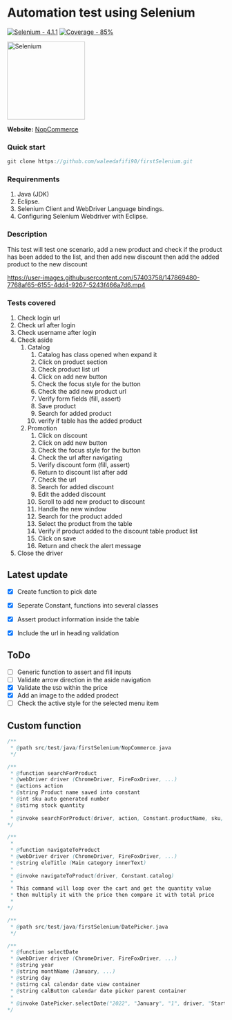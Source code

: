 # Automation test using Selenium
[![Selenium - 4.1.1](https://img.shields.io/badge/Selenium-4.1.1-2ea44f)](https://)
[![Coverage - 85%](https://img.shields.io/badge/Coverage-90-2D4263)](https://)

<a href="https://selenium.dev"><img src="https://selenium.dev/images/selenium_logo_square_green.png" width="180" alt="Selenium"/></a>

**Website:** [NopCommerce](https://admin-demo.nopcommerce.com/)

### Quick start
```Java
git clone https://github.com/waleedafifi90/firstSelenium.git
```

### Requirenments
1. Java (JDK)
2. Eclipse.
3. Selenium Client and WebDriver Language bindings.
4. Configuring Selenium Webdriver with Eclipse.

### Description
This test will test one scenario, add a new product and check if the product has been added to the list, and then add new discount then add the added product to the new discount


https://user-images.githubusercontent.com/57403758/147869480-7768af65-6155-4dd4-9267-5243f466a7d6.mp4


### Tests covered
1. Check login url
2. Check url after login
3. Check username after login
4. Check aside 
   1. Catalog
      1. Catalog has class opened when expand it
      2. Click on product section
      3. Check product list url
      4. Click on add new button
      5. Check the focus style for the button
      6. Check the add new product url
      7. Verify form fields (fill, assert)
      8. Save product
      9. Search for added product
      10. verify if table has the added product
    1.  Promotion
          1. Click on discount
          2. Click on add new button
          3. Check the focus style for the button
          4. Check the url after navigating
          5. Verify discount form (fill, assert)
          6. Return to discount list after add
          7. Check the url
          8. Search for added discount
          9. Edit the added discount
          10. Scroll to add new product to discount
          11. Handle the new window
          12. Search for the product added
          13. Select the product from the table
          14. Verify if product added to the discount table product list
          15. Click on save
          16. Return and check the alert message
5. Close the driver

## Latest update
- [x] Create function to pick date
- [x] Seperate Constant, functions into several classes
- [x] Assert product information inside the table
- [x] Include the url in heading validation


## ToDo
- [ ] Generic function to assert and fill inputs
- [ ] Validate arrow direction in the aside navigation
- [x] Validate the `USD` within the price
- [x] Add an image to the added prodect
- [ ] Check the active style for the selected menu item

## Custom function
```Java
/**
 * @path src/test/java/firstSelenium/NopCommerce.java
 */

/** 
 * @function searchForProduct 
 * @webDriver driver (ChromeDriver, FireFoxDriver, ...)
 * @actions action
 * @string Product name saved into constant
 * @int sku auto generated number
 * @stirng stock quantity
 * 
 * @invoke searchForProduct(driver, action, Constant.productName, sku, Constant.price, Constant.quantity);
*/

/**
 * 
 * @function navigateToProduct
 * @webDriver driver (ChromeDriver, FireFoxDriver, ...)
 * @string eleTitle (Main category innerText)
 * 
 * @invoke navigateToProduct(driver, Constant.catalog)
 * 
 * This command will loop over the cart and get the quantity value
 * then multiply it with the price then compare it with total price
 * 
*/
```

```Java
/**
 * @path src/test/java/firstSelenium/DatePicker.java
 */

/** 
 * @function selectDate 
 * @webDriver driver (ChromeDriver, FireFoxDriver, ...)
 * @string year
 * @string monthName (January, ...)
 * @string day
 * @stirng cal calendar date view container
 * @string calButton calendar date picker parent container
 * 
 * @invoke DatePicker.selectDate("2022", "January", "1", driver, "StartDateUtc_dateview", "StartDateUtc");
*/
```
